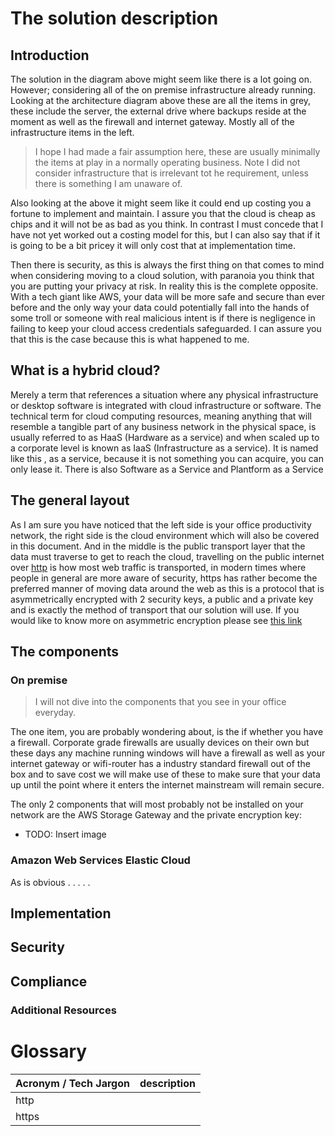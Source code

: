 # The solution description

## Introduction

The solution in the diagram above might seem like there is a lot going on. However; considering all of the on premise infrastructure already running. Looking at the architecture diagram above these are all the items in grey, these include the server, the external drive where backups reside at the moment as well as the firewall and internet gateway. Mostly all of the infrastructure items in the left. 

>I hope I had made a fair assumption here, these are usually minimally the items at play in a normally operating business. Note I did not consider infrastructure that is irrelevant tot he requirement, unless there is something I am unaware of. 

Also looking at the above it might seem like it could  end up costing you a fortune to implement and maintain. I assure you that the cloud is cheap as chips and it will not be as bad as you think. In contrast I must concede that I have not yet worked out a costing model for this, but I can also say that if it is going to be a bit pricey it will only cost that at implementation time.

Then there is security, as this is always the first thing on that comes to mind when considering moving to a cloud solution, with paranoia you think that you are putting your privacy at risk. In reality this is the complete opposite. With a tech giant like AWS, your data will be more safe and secure than ever before and the only way your data could potentially fall into the hands of some troll or someone with real malicious intent is if there is negligence in failing to keep your cloud access credentials safeguarded. I can assure you that this is the case because this is what happened to me.

## What is a hybrid cloud?

Merely a term that references a situation where any physical infrastructure or desktop software is integrated with cloud infrastructure or software. The technical term for cloud computing resources, meaning anything that will resemble a tangible part of any business network in the physical space, is usually referred to as HaaS (Hardware as a service) and when scaled up to a corporate level is known as IaaS (Infrastructure as a service). It is named like this , as a service, because it is not something you can acquire, you can only lease it. There is also Software as a Service and Plantform as a Service [](TODO:) 

## The general layout

As I am sure you have noticed that the left side is your office productivity network, the right side is the cloud environment which will also be covered in this document. And in the middle is the public transport layer that the data must traverse to get to reach the cloud, travelling on the public internet over [http](http) is how most web traffic is transported, in modern times where people in general are more aware of security, https has rather become the preferred manner of moving data around the web as this is a protocol that is asymmetrically encrypted with 2 security keys, a public and a private key and is exactly the method of transport that our solution will use. If you would like to know more on asymmetric encryption please see [this link](TODO:)

## The components

### On premise

>I will not dive into the components that you see in your office everyday. 

The one item, you are probably wondering about, is the if whether you have a firewall. Corporate grade firewalls are usually devices on their own but these days any machine running windows will have a firewall as well as your internet gateway or wifi-router has a industry standard firewall out of the box and to save cost we will make use of these to make sure that your data up until the point where it enters the internet mainstream will remain secure. 

The only 2 components that will most probably not be installed on your network are the AWS Storage Gateway and the private encryption key:

* TODO: Insert image
 
### Amazon Web Services Elastic Cloud

As is obvious . . . . .

## Implementation

## Security 

## Compliance 

### Additional Resources

# Glossary 
| Acronym / Tech Jargon | description |
|-----------------------|-------------|
| http                  |             |
| https                 |             |

